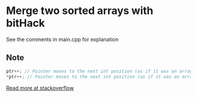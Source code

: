 # Merge two sorted arrays with bitHack 

See the comments in main.cpp for explanation

## Note

```c
ptr++; // Pointer moves to the next int position (as if it was an array)
*ptr++; // Pointer moves to the next int position (as if it was an array). But returns the old content
```
[Read more at stackoverflow ](http://stackoverflow.com/questions/8208021/how-to-increment-a-pointer-address-and-pointers-value)
